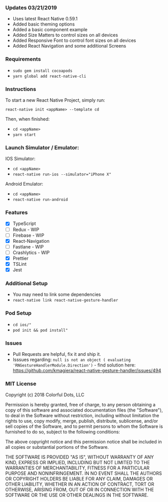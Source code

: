 ### Updates 03/21/2019
- Uses latest React Native 0.59.1
- Added basic theming options
- Added a basic component example
- Added Size Matters to control sizes on all devices
- Added Responsive Font to control font sizes on all devices
- Added React Navigation and some additional Screens

### Requirements

- `sudo gem install cocoapods`
- `yarn global add react-native-cli`

### Instructions

To start a new React Native Project, simply run:

`react-native init <appName> --template cd`

Then, when finished:
- `cd <appName>`
- `yarn start`

### Launch Simulator / Emulator:

IOS Simulator:

- `cd <appName>`
- `react-native run-ios --simulator="iPhone X"`

Android Emulator:

- `cd <appName>`
- `react-native run-android`

### Features

- [x] TypeScript
- [ ] Redux - WIP
- [ ] Firebase - WIP
- [x] React-Navigation
- [ ] Fastlane - WIP
- [ ] Crashlytics - WIP
- [x] Prettier
- [x] TSLint
- [x] Jest

### Additional Setup

- You may need to link some dependencies
- `react-native link react-native-gesture-handler`

### Pod Setup

- `cd ios/"`
- `pod init && pod install"`

### Issues

- Pull Requests are helpful, fix it and ship it. 
- Isssues regarding: `null is not an object ( evaluating 'RNGestureHandlerModule.Direction')` - find solution here: https://github.com/kmagiera/react-native-gesture-handler/issues/494

### MIT License

Copyright (c) 2018 Colorful Dots, LLC

Permission is hereby granted, free of charge, to any person obtaining a copy of this software and associated documentation files (the "Software"), to deal in the Software without restriction, including without limitation the rights to use, copy modify, merge, publish, distribute, sublicense, and/or sell copies of the Software, and to permit persons to whom the Software is furnished to do so, subject to the following conditions:

The above copyright notice and this permission notice shall be included in all copies or substantial portions of the Software.

THE SOFTWARE IS PROVIDED "AS IS", WITHOUT WARRANTY OF ANY KIND, EXPRESS OR IMPLIED, INCLUDING BUT NOT LIMITED TO THE WARRANTIES OF MERCHANTABILITY, FITNESS FOR A PARTICULAR PURPOSE AND NONINFRINGEMENT. IN NO EVENT SHALL THE AUTHORS OR COPYRIGHT HOLDERS BE LIABLE FOR ANY CLAIM, DAMAGES OR OTHER LIABILITY, WHETHER IN AN ACTION OF CONTRACT, TORT OR OTHERWISE, ARISING FROM, OUT OF OR IN CONNECTION WITH THE SOFTWARE OR THE USE OR OTHER DEALINGS IN THE SOFTWARE.
